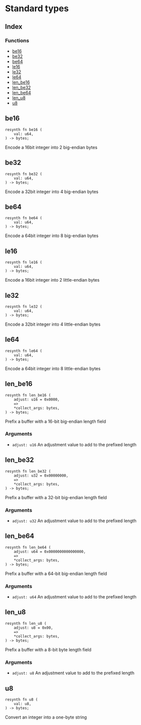  # Standard types
## Index


### Functions

- [be16](#be16)
- [be32](#be32)
- [be64](#be64)
- [le16](#le16)
- [le32](#le32)
- [le64](#le64)
- [len_be16](#len_be16)
- [len_be32](#len_be32)
- [len_be64](#len_be64)
- [len_u8](#len_u8)
- [u8](#u8)



## be16
```resynth
resynth fn be16 (
    val: u64,
) -> bytes;
```
 Encode a 16bit integer into 2 big-endian bytes

## be32
```resynth
resynth fn be32 (
    val: u64,
) -> bytes;
```
 Encode a 32bit integer into 4 big-endian bytes

## be64
```resynth
resynth fn be64 (
    val: u64,
) -> bytes;
```
 Encode a 64bit integer into 8 big-endian bytes

## le16
```resynth
resynth fn le16 (
    val: u64,
) -> bytes;
```
 Encode a 16bit integer into 2 little-endian bytes

## le32
```resynth
resynth fn le32 (
    val: u64,
) -> bytes;
```
 Encode a 32bit integer into 4 little-endian bytes

## le64
```resynth
resynth fn le64 (
    val: u64,
) -> bytes;
```
 Encode a 64bit integer into 8 little-endian bytes

## len_be16
```resynth
resynth fn len_be16 (
    adjust: u16 = 0x0000,
    =>
    *collect_args: bytes,
) -> bytes;
```
 Prefix a buffer with a 16-bit big-endian length field

 ### Arguments
 * `adjust: u16` An adjustment value to add to the prefixed length

## len_be32
```resynth
resynth fn len_be32 (
    adjust: u32 = 0x00000000,
    =>
    *collect_args: bytes,
) -> bytes;
```
 Prefix a buffer with a 32-bit big-endian length field

 ### Arguments
 * `adjust: u32` An adjustment value to add to the prefixed length

## len_be64
```resynth
resynth fn len_be64 (
    adjust: u64 = 0x0000000000000000,
    =>
    *collect_args: bytes,
) -> bytes;
```
 Prefix a buffer with a 64-bit big-endian length field

 ### Arguments
 * `adjust: u64` An adjustment value to add to the prefixed length

## len_u8
```resynth
resynth fn len_u8 (
    adjust: u8 = 0x00,
    =>
    *collect_args: bytes,
) -> bytes;
```
 Prefix a buffer with a 8-bit byte length field

 ### Arguments
 * `adjust: u8` An adjustment value to add to the prefixed length

## u8
```resynth
resynth fn u8 (
    val: u8,
) -> bytes;
```
 Convert an integer into a one-byte string
